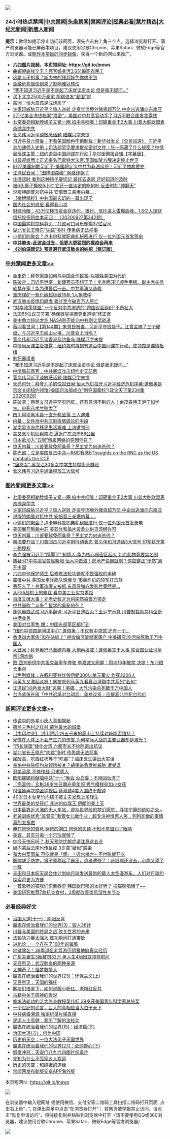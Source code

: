 ![](https://raw.githubusercontent.com/fqnews/bnews/master/64photo/fqnews-qr.jpg)

<div id="tt">
<h3>24小时热点禁闻|<a href="#%E4%B8%AD%E5%85%B1%E7%A6%81%E9%97%BB%E6%9B%B4%E5%A4%9A%E6%96%87%E7%AB%A0">中共禁闻</a>|<a href="#%E5%9B%BE%E7%89%87%E6%96%B0%E9%97%BB%E6%9B%B4%E5%A4%9A%E6%96%87%E7%AB%A0">头条禁闻</a>|<a href="#%E6%96%B0%E9%97%BB%E8%AF%84%E8%AE%BA%E6%9B%B4%E5%A4%9A%E6%96%87%E7%AB%A0">禁闻评论|<a href="#%E5%BF%85%E7%9C%8B%E7%BB%8F%E5%85%B8%E5%A5%BD%E6%96%87">经典必看|<a href="/video.md#%E7%A6%81%E7%89%87%E7%B2%BE%E9%80%89">禁片精选</a>|<a href="https://github.com/fqnews/djy/blob/master/gb/nf1351518.md#1">大纪元新闻</a>|<a href="https://github.com/fqnews/ntdtv/blob/master/gb/prog204.md#1">新唐人新闻</a></h3>
<div><b>提示：</b>微信如提示停止访问该网页，须先点击右上角三个点，选择浏览器打开。国产浏览器可能已屏蔽本项目，建议使用谷歌Chrome、苹果Safari、微软Edge等官方浏览器。或<a href="https://github.com/fqnews/bnews/blob/master/%E5%88%B6%E4%BD%9Cgit%E7%A6%81%E9%97%BB%E9%95%9C%E5%83%8F.md">制作本项目的同步镜像</a>，获得一个新的网址来推广。</div>
<ul>
<li><b><a href="http://d1.bdrive.tk/64.mp4" target="_blank">六四图片视频</a>，本页短网址: https://git.io/jnews</b></li>
<li><a href="/cnnews/20200927/1403899.md">曲婉婷底线全无？高官妈贪污3.6亿逼死农民工</a></li>
<li><a href="/cnnews/20200927/1404085.md">这是人干的事？斯大林的残忍好色你想不到</a></li>
<li><a href="/cnnews/20200927/1403897.md">金融危机很快到来？影响难以预估</a></li>
<li><a href="/cbnews/20200927/1403848.md">“我不知道习近平是不是起了床就读资本论 但是毫无疑问…”</a></li>
<li><a href="/cnnews/20200927/1403867.md">买下北京2500万豪宅 胡锡进发“爱国”财</a></li>
<li><a href="/baitai/20200927/1403969.md">露洲：恒大应该是成炮灰了</a></li>
<li><a href="/topimagenews/20200927/1404147.md">许家印威胁习近平？惊人逆转 走资年流境外赌资超万亿 中企出逃涌向东南亚</a></li>
<li><a href="/taiwannews/20200927/1403998.md">2万亿美金洗钱档案“泄密”，美国对中共高官动手了习近平联合国发言露怯</a></li>
<li><a href="/topimagenews/20200927/1404192.md">七常委亮相勒脖绳子又紧一圈 掐中共咽喉！印砸重金干2大事 川普大胜欧盟表态抛弃中共</a></li>
<li><a href="/cbnews/20200927/1403841.md">菅义伟习近平谈敏感话题 陆媒只字未提</a></li>
<li><a href="/bannedvideo/20200927/1404150.md">习近平召六常委：不看美国脸色不惧制裁！新华社发文《全民加速》，习近平总加速师入史册；司法部罕见要求提交密封文件：张一鸣藏了什么秘密？中情局反谍主管：纽约逾百中国间谍在行动 | 华尔街网报合辑【字幕版】</a></li>
<li><a href="/taiwannews/20200927/1404044.md">川普迎难而上正式提名巴雷特大法官,英国如梦方醒决定停止世卫</a></li>
<li><a href="/taiwannews/20200927/1404170.md">9/27美国制裁习近平-美国将定义中共为非法组织！习近平独裁要完</a></li>
<li><a href="/comments/20200927/1403861.md">江泽民丑闻：“图样图森破” 网络炸锅了</a></li>
<li><a href="/lifebaike/20200927/1404011.md">住酒店时 看到这种镜子要切记 最好去退房 还好知道的及时</a></li>
<li><a href="/funmedia/20200927/1403849.md">被6头狮子撕咬6小时 它还一直淡定的吃树叶 反击时刻“帅翻天”</a></li>
<li><a href="/topimagenews/20200927/1403946.md">说服特朗普对抗中共 安倍晋三亲爆内幕…..</a></li>
<li><a href="/comments/20200927/1403929.md">【微博精粹】中共国最玄幻的一幕出现了</a></li>
<li><a href="/ssgc/20200927/1404186.md">国内社会的底层 看得我心凉</a></li>
<li><a href="/bannedvideo/20200927/1404029.md">财经冷眼：43万亿楼市资金将违约，银行、信托进入雷爆高峰，1.6亿人理财信托投资将血本无归！（20200927第342期）</a></li>
<li><a href="/cnnews/20200927/1404101.md">中国最尴尬饮料寡头：打败可口可乐却输37亿官司</a></li>
<li><a href="/comments/20200927/1404175.md">湖北省长王晓东“失踪”多时 传患病无法视事</a></li>
<li><a href="/topimagenews/20200927/1403916.md">小偷们的聚会？卢卡申科就职典礼秘密进行 仅一位外国元首发贺电</a></li>
<li><b><a href="/comments/20200211/1275071.md" target="_blank">中共肺炎-此波会过去，但更大更猛烈的瘟疫会再来</a></b></li>
<li><b><a href="/comments/20200207/1272816.md" target="_blank">《刘伯温碑记》预言避开武汉肺炎的妙招（修订版）</a></b></li>
</ul>
</div>

<div class="catlist">
<h3><a href="/cbnews/" target="_blank">中共禁闻</a><span><a href="/cbnews/" target="_blank" rel="nofollow">更多文章>></a></span></h3>
<ul>
<li><a href="/cbnews/20200928/1404293.md" target="_blank">金里奇：拜登家族如何与中国合作致富&#8211;以牺牲美国为代价</a></li>
<li><a href="/cbnews/20200928/1404276.md" target="_blank">陈破空：习近平泄密：新疆官员不想干了！李克强汪洋顺手甩锅。副主席亲信软禁在家？华为遭最后一击。中共军演又造假</a></li>
<li><a href="/cbnews/20200928/1404260.md" target="_blank">重庆煤矿一氧化碳超标致16死 1人抢救中</a></li>
<li><a href="/cbnews/20200928/1404228.md" target="_blank">武汉肺炎疫情仍肆虐 累计至今破百万人死亡</a></li>
<li><a href="/cbnews/20200927/1404049.md" target="_blank">“对华政策联盟” 一个反对中共渗透的”跨国议会组织“不断壮大</a></li>
<li><a href="/cbnews/20200927/1404048.md" target="_blank">法国65位议员签署“确保器官捐赠尊重道德”修正案</a></li>
<li><a href="/cbnews/20200927/1403988.md" target="_blank">美中角力伸向太空 NASA称不能向中共割让低轨道</a></li>
<li><a href="/cbnews/20200927/1403945.md" target="_blank">薇羽看世间：【第144期】朱慧民被查，习近平夺钱袋子。江曾孟搞了三个硬盘，与习近平王岐山火拼，川普会上当吗？</a></li>
<li><a href="/cbnews/20200927/1403939.md" target="_blank">菅义伟和习近平谈香港及钓鱼岛 陆媒只字未提</a></li>
<li><a href="/cbnews/20200927/1403810.md" target="_blank">中情局反谍主管披露：纽约每时每刻有逾百中国间谍在行动，使领馆是谍情枢纽</a></li>
<li><a href="/cbnews/20200927/1403878.md" target="_blank">刺死霸凌者</a></li>
<li><a href="/cbnews/20200927/1403848.md" target="_blank">“我不知道习近平是不是起了床就读资本论 但是毫无疑问…”</a></li>
<li><a href="/cbnews/20200927/1403847.md" target="_blank">中情局前高官：中共间谍攻击纽约史无前例</a></li>
<li><a href="/cbnews/20200927/1403841.md" target="_blank">菅义伟习近平谈敏感话题 陆媒只字未提</a></li>
<li><a href="/cbnews/20200927/1403809.md" target="_blank">天亮时分：拜登儿子的性奴丑闻;恒大危机拉开习近平经济危机序幕;蓬佩奥是否会关闭纽约领馆?美国司法部成立“剥夺国籍科”(政论天下第234集 20200926)</a></li>
<li><a href="/cbnews/20200927/1403800.md" target="_blank">陈破空：蔡英文习近平罕见同框，还有意想不到的人！余茂春待王沪宁如学生。电影花木兰赔大了</a></li>
<li><a href="/cbnews/20200927/1403770.md" target="_blank">四川阿坝黑水县一直升机坠落 三人遇难</a></li>
<li><a href="/cbnews/20200927/1403769.md" target="_blank">内幕：文件泄中共压制疫情舆论的手段</a></li>
<li><a href="/cbnews/20200927/1403764.md" target="_blank">湖南皂市水库移民生活艰难 上访遭判刑</a></li>
<li><a href="/cbnews/20200927/1403742.md" target="_blank">美又派军机侦察南海 逼近广东海岸88公里</a></li>
<li><a href="/cbnews/20200927/1403739.md" target="_blank">日本欲加入“五眼”情报网络的原因何在？</a></li>
<li><a href="/comments/20200926/1403635.md" target="_blank">惊天内幕：川普要赦免阿桑奇？民主党为何追杀他？</a></li>
<li><a href="/comments/20200926/1403665.md" target="_blank">陈光诚：立足美国反击中共—RNC有感6Thoughts on the RNC as the US combats the CCP</a></li>
<li><a href="/cbnews/20200926/1403613.md" target="_blank">“蛊惑女” 黑龙江30多女中学生持棍街头群殴</a></li>
<li><a href="/cbnews/20200926/1403595.md" target="_blank">菅义伟与习近平通话释放三大信号</a></li>

</ul>
</div>
<div class="catlist">
<h3><a href="/topimagenews/" target="_blank">图片新闻</a><span><a href="/topimagenews/" target="_blank" rel="nofollow">更多文章>></a></span></h3>
<ul>
<li><a href="/topimagenews/20200927/1404192.md" target="_blank">七常委亮相勒脖绳子又紧一圈 掐中共咽喉！印砸重金干2大事 川普大胜欧盟表态抛弃中共</a></li>
<li><a href="/topimagenews/20200927/1404147.md" target="_blank">许家印威胁习近平？惊人逆转 走资年流境外赌资超万亿 中企出逃涌向东南亚</a></li>
<li><a href="/topimagenews/20200927/1403946.md" target="_blank">说服特朗普对抗中共 安倍晋三亲爆内幕…..</a></li>
<li><a href="/topimagenews/20200927/1403916.md" target="_blank">小偷们的聚会？卢卡申科就职典礼秘密进行 仅一位外国元首发贺电</a></li>
<li><a href="/topimagenews/20200927/1403741.md" target="_blank">美国展开制裁中芯 美软体和晶片设备业供货须经许可</a></li>
<li><a href="/comments/20200926/1403635.md" target="_blank">惊天内幕：川普要赦免阿桑奇？民主党为何追杀他？</a></li>
<li><a href="/topimagenews/20200926/1403728.md" target="_blank">南海要开战？川普回击习近平用行动表态 菅义伟和习通话3大信号 印军获开第一枪授权</a></li>
<li><a href="/topimagenews/20200926/1403723.md" target="_blank">李克强被习近平“踩脚下” 知情人:华为核心保密区起火 北京此物竟要实名制</a></li>
<li><a href="/topimagenews/20200926/1403625.md" target="_blank">质疑习?中共高官赞赵紫阳 恒大冲击波！房地产说崩就崩？供应链正&#8221;悄然&#8221;离开中国</a></li>
<li><a href="/comments/20200926/1403542.md" target="_blank">六四中他保护师生 后修炼法轮功铸就不畏强权的丰碑</a></li>
<li><a href="/topimagenews/20200926/1403582.md" target="_blank">震慑中共 美国太平洋舰队惊爆 B-1B轰炸机的领军打击群</a></li>
<li><a href="/topimagenews/20200926/1403544.md" target="_blank">丢死人了！共军造假又被抓 东风导弹齐发影片竟然是…</a></li>
<li><a href="/topimagenews/20200926/1403524.md" target="_blank">从F35战机上的螺丝 看中美工业实力差距</a></li>
<li><a href="/topimagenews/20200926/1403512.md" target="_blank">百度又摊大事！元老史有才为何突然被警方带走</a></li>
<li><a href="/comments/20200925/1402744.md" target="_blank">中共鼓吹＂斗争＂哲学的奥秘何在？</a></li>
<li><a href="/topimagenews/20200925/1403113.md" target="_blank">蓬佩奥威武成习近平翻译 习近平日薄西山？王沪宁示意 川普制裁助共科企断中港业务</a></li>
<li><a href="/topimagenews/20200925/1402966.md" target="_blank">美国对台军售 爆：中国东部军区都打到</a></li>
<li><a href="/topimagenews/20200925/1402776.md" target="_blank">“纽约中领馆是间谍中心” 蓬佩奥：不仅有中领馆 还有一个&#8230;</a></li>
<li><a href="/topimagenews/20200925/1402618.md" target="_blank">香港四大家族&#8221;肉在砧板上&#8221; 拒收编可能倾家荡产 中美研究:空污杀死数千万中国人</a></li>
<li><a href="/topimagenews/20200924/1402528.md" target="_blank">大丑闻！拜登奥巴马重磅内幕 大炮再发威！蓬佩奥又干大事 联合国认证习皇帝?网炸锅</a></li>
<li><a href="/topimagenews/20200924/1402458.md" target="_blank">败!西方断供中共坦克装甲车停驶 李嘉诚又刷屏：囤地16年被禁 决堤！东北粮仓重创</a></li>
<li><a href="/topimagenews/20200924/1402349.md" target="_blank">以色列媒体：在叙利亚共炸毁伊朗300亿美元军火 炸死2200人</a></li>
<li><a href="/topimagenews/20200924/1402271.md" target="_blank">马英九又激起众怒！网友怒列马英九看衰台湾帮中共系列“名句”</a></li>
<li><a href="/topimagenews/20200924/1402258.md" target="_blank">江泽民“闷声发大财”恶果！英媒：大气污染杀死数千万中国人</a></li>
<li><a href="/topimagenews/20200924/1402185.md" target="_blank">台海紧张升级「中共迟早对台动武」美参议员：应提高北京犯台代价</a></li>

</ul>
</div>
<div class="catlist">
<h3><a href="/comments/" target="_blank">新闻评论</a><span><a href="/comments/" target="_blank" rel="nofollow">更多文章>></a></span></h3>
<ul>
<li><a href="/comments/20200928/1404305.md" target="_blank">传说中的外星小灰人真相揭秘</a></li>
<li><a href="/comments/20200928/1404297.md" target="_blank">荷兰三色村之红村 荷兰最大的城堡</a></li>
<li><a href="/comments/20200928/1404292.md" target="_blank">【中印冲突】 封山将近 四五千米的高山上持续对峙能否维持？</a></li>
<li><a href="/comments/20200928/1404282.md" target="_blank">光撞在人体上不会产生力的伤害,为何星际大战的主要武器却是激光？</a></li>
<li><a href="/comments/20200928/1404230.md" target="_blank">“市长联盟”矮化台湾 六都市长不排除退出抗议</a></li>
<li><a href="/comments/20200927/1404175.md" target="_blank">湖北省长王晓东“失踪”多时 传患病无法视事</a></li>
<li><a href="/comments/20200927/1404167.md" target="_blank">尿酸高，吃西红柿等于“吃毒”？临床医生讲出大实话</a></li>
<li><a href="/comments/20200927/1404148.md" target="_blank">害怕中共驻纽约总领馆被关？胡锡进急发推威胁 遭嘲讽</a></li>
<li><a href="/comments/20200927/1404137.md" target="_blank">忍饥流尿 不停作战 只求感人</a></li>
<li><a href="/comments/20200927/1404056.md" target="_blank">欧阳娜娜将献唱中共“十一”晚会 台立委：不用回台湾了</a></li>
<li><a href="/comments/20200927/1404055.md" target="_blank">「高富帅」玄彬38岁生日曝光童年照 秀气模样宛如小女孩</a></li>
<li><a href="/comments/20200927/1404054.md" target="_blank">柯佳嬿再次摘金钟视后 蔡淑臻4度入围终于敲钟</a></li>
<li><a href="/comments/20200927/1404053.md" target="_blank">40岁日本女星竹内结子被丈夫发现上吊轻生</a></li>
<li><a href="/comments/20200927/1404036.md" target="_blank">世界最美的女孩们 非洲的似璞玉 伊朗的美上天</a></li>
<li><a href="/comments/20200927/1404035.md" target="_blank">日本最靠近大海的无人车站，虚拟世界般的梦幻感觉，寻找宁静的绝妙之处~</a></li>
<li><a href="/comments/20200927/1404034.md" target="_blank">老爸训练优秀“监督员”看管女儿做作业，超专注神情惹人笑：狗狗能做的事情真的太多啦</a></li>
<li><a href="/comments/20200927/1404022.md" target="_blank">睡在爸爸的臂弯 爸爸的胸口 爸爸的头顶 不知不觉湿润了眼睛</a></li>
<li><a href="/comments/20200927/1404021.md" target="_blank">美容，其实只需一个穴位就够了</a></li>
<li><a href="/comments/20200927/1404020.md" target="_blank">你今天快乐吗？ 秋天预防忧郁症请注意这五点</a></li>
<li><a href="/comments/20200927/1404019.md" target="_blank">继内蒙后云南也传鼠疫 3岁童“疑似”感染</a></li>
<li><a href="/comments/20200927/1404018.md" target="_blank">和大白菜同车 不吃就是「傻」！近水楼台~ 不付账就开吃</a></li>
<li><a href="/comments/20200927/1404017.md" target="_blank">医院缺乏防护，猴子竟称起了霸王，患者遭殃了：这旧病还没去，心病又添了一桩</a></li>
<li><a href="/comments/20200927/1404016.md" target="_blank">丰田和日本航天局合作计划向月球发送最新的载人太空漫游车，人们对月球的探索将更为方便</a></li>
<li><a href="/comments/20200927/1404015.md" target="_blank">一首歌听的猫咪们东倒西歪 韩国欧巴唱的太好听？ 把猫咪唱懵了~~</a></li>
<li><a href="/comments/20200927/1403995.md" target="_blank">美国研究推荐7款抗炎食材，2周就改善类风湿性关节炎</a></li>

</ul>
</div>

<div class="catlist">
<h3>必看经典好文</h3>
<ul>
<li><a href="/cbnews/20180317/915893.md" target="_blank">治国大道(十一)：阴阳反背</a></li>
<li><a href="/topimagenews/20180521/945342.md" target="_blank">魔鬼在统治着我们的世界(3)：毁人36计</a></li>
<li><a href="/comments/20200908/1392488.md" target="_blank">川普与美国的终局之战 攸关世界的未来</a></li>
<li><a href="/cbnews/20200816/1381005.md" target="_blank">法轮功力量太强大 炼功瞬间打通带脉</a></li>
<li><a href="/comments/20200907/1392278.md" target="_blank">进化论：一个存在了160年的骗局</a></li>
<li><a href="/cbnews/20200531/1337381.md" target="_blank">地狱除名！38军退伍老兵游历阴曹地府真实经历</a></li>
<li><a href="/cbnews/20200611/1343037.md" target="_blank">广东夫妻生3胎被罚32万 黑人生4胎妇联领导慰问</a></li>
<li><a href="/comments/20200816/1381123.md" target="_blank">天目所见：武汉肺炎的两种来源</a></li>
<li><a href="/ccpdope/20200907/1392129.md" target="_blank">太神奇了！怪梦救情人</a></li>
<li><a href="/ssgc/20180904/993719.md" target="_blank">魔鬼在统治着我们的世界(23)：环保主义(上)</a></li>
<li><a href="/tculture/20180919/1000196.md" target="_blank">天目所见：天国的嘱托</a></li>
<li><a href="/comments/20200712/1359630.md" target="_blank">网友们借鉴下，如何说服小粉红、老粉红反共</a></li>
<li><a href="/ccpdope/20200531/1337409.md" target="_blank">古籍中关于瘟神的传说</a></li>
<li><a href="/comments/20190517/1129285.md" target="_blank">修炼法轮功的芝大终身教授吴伟标 29岁获美国青年科学家总统奖</a></li>
<li><a href="/comments/20200621/1348067.md" target="_blank">一个世纪的谎言，巨人的真相应当大白于天下</a></li>
<li><a href="/ccpdope/20200412/1311165.md" target="_blank">中共病毒溯源 独家纪录片揭真相</a></li>
<li><a href="/ccpdope/20200729/1369047.md" target="_blank">民运人士高健：我所了解的法轮功</a></li>
<li><a href="/topimagenews/20180610/955499.md" target="_blank">魔鬼在统治着我们的世界(15)：经济篇(下)</a></li>
<li><a href="/cbnews/20180311/913065.md" target="_blank">治国大道(五)：何为中国</a></li>
<li><a href="/tculture/20121025/73067.md" target="_blank">历史的天空：一位大法弟子天国世界</a></li>
<li><a href="/comments/20181224/1052333.md" target="_blank">魔鬼在统治着我们的世界(27)：全球野心(下)</a></li>
<li><a href="/comments/20200604/783200.md" target="_blank">怒发冲冠：天安门八九六四图片纪录片</a></li>
<li><a href="/comments/20200620/1346848.md" target="_blank">先知为什么不受家乡人欢迎</a></li>
<li><a href="/cbnews/20190219/1083302.md" target="_blank">历史的天空：和嫦娥的道缘</a></li>
<li><a href="/comments/20200627/783266.md" target="_blank">禁闻网发布新版安卓APP海外版</a></li>

</ul>
</div>

本页短网址: https://git.io/jnews

![](https://raw.githubusercontent.com/fqnews/bnews/master/64photo/fqnews-qr.jpg)

在浏览器中输入短网址 或使用微信、支付宝等二维码工具扫描二维码打开页面, 点击右上角"...", 在弹出菜单中点击“在浏览器打开”； 若网页被举报禁止访问，请点击“恢复申请访问”，将链接复制并粘贴到浏览器中打开（请不要使用QQ或360浏览器，建议使用谷歌Chrome、苹果Safari、微软Edge等官方浏览器）

![](https://raw.githubusercontent.com/fqnews/bnews/master/64photo/wx.jpg)